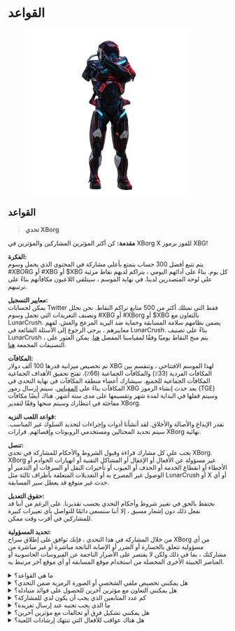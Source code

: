 # القواعد

<figure><img src="../../.gitbook/assets/Prometheus.png" alt="" width="375"><figcaption></figcaption></figure>

## **القواعد**

> **تحدي XBorg**

**مقدمة:** كن أكثر المؤثرين المشاركين والمؤثرين في XBorg X للفوز برموز XBG!

**الفكرة:** \
يتم تتبع أفضل 300 حساب يتمتع بأعلى مشاركة في المحتوى الذي يحمل وسوم #XBORG أو #XBG أو $XBG كل يوم. بناءً على أدائهم اليومي ، يتراكم لديهم نقاط مرئية على لوحة المتصدرين لدينا. في نهاية الموسم ، سيتلقى اللاعبون مكافآتهم بناءً على ترتيبهم.

**معايير التسجيل:** \
يمكن لحسابات Twitter فقط التي تمتلك أكثر من 500 متابع تراكم النقاط. نحن نحلل ونصنف التغريدات التي تحمل وسوم #XBG أو #XBorg أو $XBG بالتعاون مع LunarCrush. يضمن نظامهم سلامة المسابقة وحماية ضد البريد المزعج والغش. لفهم معاييرهم ، يرجى الرجوع إلى الأسئلة الشائعة في LunarCrush. بناءً على تصنيف LunarCrush ، يتم منح النقاط يوميًا وفقًا لمقياسنا المفصل [هنا](scoring/leaderboard.md#how-does-the-daily-ranking-work). يمكن العثور على التصنيفات المجمعة [هنا](https://xbg-challenge.xborg.com/).

**المكافآت:** \
تم تخصيص ميزانية قدرها 100 ألف دولار XBG لهذا الموسم الافتتاحي ، وتنقسم بين المكافآت الفردية (33٪) والمكافآت الجماعية (66٪). تفتح تحقيق الأهداف الجماعية المكافآت الجماعية للجميع. سيشارك أعضاء منطقة المكافآت في نهاية التحدي في المكافآت بناءً على [المقياس](rewards.md#what-reward-do-i-get). سيتم إرسال رموز XBG بعد حدث إنشاء الرموز (TGE) وسيتم قفلها في البداية لمدة شهر وتقسيمها على مدى ستة أشهر. هناك أيضًا مكافآت مفاجئة في انتظارك وسيتم منحها وفقًا لتقدير XBorg.

**قواعد اللعب النزيه:** \
نقدر الإبداع والأصالة والأخلاق. لقد أنشأنا أدوات وإجراءات لتحديد السلوك غير المناسب. سيتم تحديد المحتالين ومستخدمي الروبوتات وإقصائهم. قرارات XBorg نهائية.

**تنصل:** \
يجب على كل مشارك قراءة وقبول الشروط والأحكام للمشاركة في تحدي XBorg. XBorg غير مسؤولة عن الأفعال أو الإغفال أو المشاكل التقنية أو انهيارات الخوادم أو الأخطاء أو انقطاع الخدمة أو الحذف أو العيوب أو تأخيرات النقل أو السرقات أو التدمير أو الوصول غير المصرح به أو التعديلات المتعلقة بأطراف ثالثة مثل LunarCrush أو X أو أي حدث غير متوقع قد يعطل سير المسابقة.

**حقوق التعديل:** \
نحتفظ بالحق في تغيير شروط وأحكام التحدي بحسب تقديرنا. على الرغم من أننا قد نفعل ذلك دون إشعار مسبق ، إلا أننا سنسعى دائمًا للتواصل بأي تغييرات كبيرة للمشاركين في أقرب وقت ممكن.

**تحديد المسؤولية:** \
من خلال المشاركة في هذا التحدي ، فإنك توافق على إطلاق سراح XBorg من أي مسؤولية تتعلق بالخسارة أو الضرر أو الإصابة الناتجة مباشرة أو غير مباشرة من مشاركتك ، بما في ذلك ولكن لا يقتصر على الأضرار الناجمة عن الفيروسات الحاسوبية أو العناصر الخبيثة الأخرى المحصلة من استخدام موقع المسابقة أو أي موقع آخر مرتبط به.

<details>

<summary>ما هي القواعد؟</summary>

يرجى [التمرير لأعلى](rules.md#rules). يرجى ملاحظة أنها تكمل بشروط وأحكام يوافق عليها كل مشارك.

</details>

<details>

<summary>هل يمكنني تخصيص ملفي الشخصي أو الصورة الرمزية ضمن التحدي؟</summary>

لا يؤثر تخصيص ملفك الشخصي أو الصورة الرمزية على XBorg.gg أو Twitter خلال اللعبة على البيانات المجمعة عبر LunarCrush. البيانات مرتبطة بمقبض Twitter الخاص بك وليس بصورة ملفك الشخصي.

</details>

<details>

<summary>هل يمكنني التعاون مع مؤثرين آخرين للحصول على فوائد متبادلة؟</summary>

بالتأكيد ، يمكن أن تعزز المشاركة في التعاون مع مؤثرين آخرين مشاركة تغريداتك بشكل كبير وتعزيز رؤية مشروعنا. طالما أن هذه التعاونات تلتزم بالإرشادات ، فهي مشجعة.

</details>

<details>

<summary>كم عدد المتابعين الذي يجب أن يكون لدي للمشاركة؟</summary>

التحدي مفتوح للجميع ، ولكن سيتم احتساب نقاطك فقط إذا كان لديك ما لا يقل عن 500 متابع على Twitter.

</details>

<details>

<summary>ما الذي يجب تجنبه عند إرسال تغريدة؟</summary>

يتم اعتبار عدة عوامل لتحديد البريد المزعج: الكلمات المتكررة ، والوسوم غير ذات الصلة ، والمصطلحات المحظورة مثل "الهدايا" و "التوزيعات الجوائز" و "السحوبات". لمزيد من المعلومات ، قم بزيارة: [https://lunarcrush.com/faq/how-does-lunarcrush-recognize-spam](https://lunarcrush.com/faq/how-does-lunarcrush-recognize-spam)

</details>

<details>

<summary>هل يمكنني تشكيل فرق أو تحالفات مع مؤثرين آخرين؟</summary>

بالتأكيد ، يمكن أن تعزز المشاركة في التعاون مع مؤثرين آخرين مشاركة تغريداتك بشكل كبير وتعزيز رؤية مشروعنا. طالما أن هذه التعاونات تلتزم بالإرشادات ، فهي مشجعة.

</details>

<details>

<summary>هل هناك عواقب للأفعال التي تنتهك إرشادات اللعبة؟</summary>

لدى LunarCrush أنظمة آلية لاكتشاف أنواع مختلفة من السلوك غير اللائق. عند الكشف عن ذلك ، لن يعترف بك LunarCrush بعد الآن كمؤثر ، مما يؤدي إلى توقف تراكم النقاط. إذا لزم الأمر ، قد تواجه أيضًا إقصاءًا من المسابقة ، مما يعني فقدان الأهلية للمطالبة بالمكافآت.

</details>